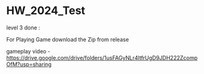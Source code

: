 # HW_2024_Test

level 3 done :

For Playing Game download the Zip from release

gameplay video - https://drive.google.com/drive/folders/1usFAGyNLr4ltfrUgD9JDH222ZcompOfM?usp=sharing
